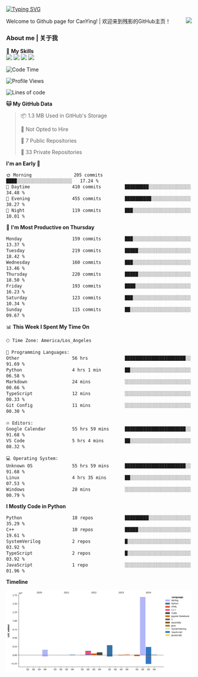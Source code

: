 [![Typing SVG](https://readme-typing-svg.herokuapp.com?size=25&duration=3500&color=00FFFF&vCenter=true&width=250&height=40&lines=Hi+Welcome+%F0%9F%91%8B%F0%9F%8F%BB;I'm+CanYing|残影)](https://git.io/typing-svg)

<a href="#">
  <img align="right" src="https://github-readme-stats.vercel.app/api?username=CanYing0913&count_private=true&rank_icon=github&show_icons=true&bg_color=15,f2f7fd,E0EAFC&" />
</a>

Welcome to Github page for CanYing! | 欢迎来到残影的GitHub主页！

### About me | 关于我

🌟 **My Skills**  
![](https://img.shields.io/badge/-C-A8B9CC?style=flat-square&logo=C&logoColor=fff)
![](https://img.shields.io/badge/-C++-00599C?style=flat-square&logo=Cpp&logoColor=fff)
![](https://img.shields.io/badge/-Python-3776AB?style=flat-square&logo=Python&logoColor=fff)
![](https://img.shields.io/badge/-Linux-000000?style=flat-square&logo=Linux&logoColor=fff)

<!--START_SECTION:waka-->
![Code Time](http://img.shields.io/badge/Code%20Time-1%2C207%20hrs%2018%20mins-blue)

![Profile Views](http://img.shields.io/badge/Profile%20Views-0-blue)

![Lines of code](https://img.shields.io/badge/From%20Hello%20World%20I%27ve%20Written-26.4%20million%20lines%20of%20code-blue)

**🐱 My GitHub Data** 

> 📦 1.3 MB Used in GitHub's Storage 
 > 
> 🚫 Not Opted to Hire
 > 
> 📜 7 Public Repositories 
 > 
> 🔑 33 Private Repositories 
 > 
**I'm an Early 🐤** 

```text
🌞 Morning                205 commits         ████░░░░░░░░░░░░░░░░░░░░░   17.24 % 
🌆 Daytime                410 commits         █████████░░░░░░░░░░░░░░░░   34.48 % 
🌃 Evening                455 commits         ██████████░░░░░░░░░░░░░░░   38.27 % 
🌙 Night                  119 commits         ███░░░░░░░░░░░░░░░░░░░░░░   10.01 % 
```
📅 **I'm Most Productive on Thursday** 

```text
Monday                   159 commits         ███░░░░░░░░░░░░░░░░░░░░░░   13.37 % 
Tuesday                  219 commits         █████░░░░░░░░░░░░░░░░░░░░   18.42 % 
Wednesday                160 commits         ███░░░░░░░░░░░░░░░░░░░░░░   13.46 % 
Thursday                 220 commits         █████░░░░░░░░░░░░░░░░░░░░   18.50 % 
Friday                   193 commits         ████░░░░░░░░░░░░░░░░░░░░░   16.23 % 
Saturday                 123 commits         ███░░░░░░░░░░░░░░░░░░░░░░   10.34 % 
Sunday                   115 commits         ██░░░░░░░░░░░░░░░░░░░░░░░   09.67 % 
```


📊 **This Week I Spent My Time On** 

```text
🕑︎ Time Zone: America/Los_Angeles

💬 Programming Languages: 
Other                    56 hrs              ███████████████████████░░   91.69 % 
Python                   4 hrs 1 min         ██░░░░░░░░░░░░░░░░░░░░░░░   06.58 % 
Markdown                 24 mins             ░░░░░░░░░░░░░░░░░░░░░░░░░   00.66 % 
TypeScript               12 mins             ░░░░░░░░░░░░░░░░░░░░░░░░░   00.33 % 
Git Config               11 mins             ░░░░░░░░░░░░░░░░░░░░░░░░░   00.30 % 

🔥 Editors: 
Google Calendar          55 hrs 59 mins      ███████████████████████░░   91.68 % 
VS Code                  5 hrs 4 mins        ██░░░░░░░░░░░░░░░░░░░░░░░   08.32 % 

💻 Operating System: 
Unknown OS               55 hrs 59 mins      ███████████████████████░░   91.68 % 
Linux                    4 hrs 35 mins       ██░░░░░░░░░░░░░░░░░░░░░░░   07.53 % 
Windows                  28 mins             ░░░░░░░░░░░░░░░░░░░░░░░░░   00.79 % 
```

**I Mostly Code in Python** 

```text
Python                   18 repos            █████████░░░░░░░░░░░░░░░░   35.29 % 
C++                      10 repos            █████░░░░░░░░░░░░░░░░░░░░   19.61 % 
SystemVerilog            2 repos             █░░░░░░░░░░░░░░░░░░░░░░░░   03.92 % 
TypeScript               2 repos             █░░░░░░░░░░░░░░░░░░░░░░░░   03.92 % 
JavaScript               1 repo              ░░░░░░░░░░░░░░░░░░░░░░░░░   01.96 % 
```



**Timeline**

![Lines of Code chart](https://raw.githubusercontent.com/CanYing0913/CanYing0913/master/assets/bar_graph.png)


<!--END_SECTION:waka-->
